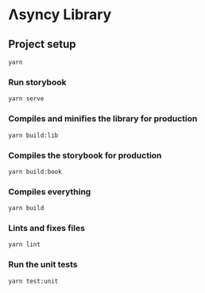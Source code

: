 # Λsyncy Library

## Project setup

```
yarn
```

### Run storybook

```
yarn serve
```

### Compiles and minifies the library for production

```
yarn build:lib
```

### Compiles the storybook for production

```
yarn build:book
```

### Compiles everything
```
yarn build
```

### Lints and fixes files

```
yarn lint
```

### Run the unit tests

```
yarn test:unit
